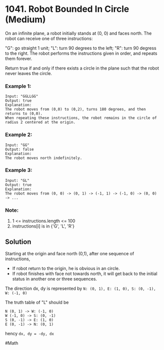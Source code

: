 # 1041. Robot Bounded In Circle (Medium)

On an infinite plane, a robot initially stands at (0, 0) and faces north.  The robot can receive one of three instructions:

"G": go straight 1 unit;
"L": turn 90 degrees to the left;
"R": turn 90 degress to the right.
The robot performs the instructions given in order, and repeats them forever.

Return true if and only if there exists a circle in the plane such that the robot never leaves the circle.

### Example 1:
```
Input: "GGLLGG"
Output: true
Explanation: 
The robot moves from (0,0) to (0,2), turns 180 degrees, and then returns to (0,0).
When repeating these instructions, the robot remains in the circle of radius 2 centered at the origin.
```

### Example 2:
```
Input: "GG"
Output: false
Explanation: 
The robot moves north indefinitely.
```

### Example 3:
```
Input: "GL"
Output: true
Explanation: 
The robot moves from (0, 0) -> (0, 1) -> (-1, 1) -> (-1, 0) -> (0, 0) -> ...
```
 
### Note:
1. 1 <= instructions.length <= 100
2. instructions[i] is in {'G', 'L', 'R'}

## Solution
Starting at the origin and face north (0,1), after one sequence of instructions,

- If robot return to the origin, he is obvious in an circle.
- If robot finishes with face not towards north, it will get back to the initial status in another one or three sequences.

The direction dx, dy is represented by `N: (0, 1), E: (1, 0), S: (0, -1), W: (-1, 0)`

The truth table of "L" should be
```
N (0, 1) -> W: (-1, 0)
W (-1, 0) -> S: (0, -1)
S (0, -1) -> E: (1, 0)
E (0, -1) -> N: (0, 1)
``` 
hency `dx, dy = -dy, dx`

#Math
